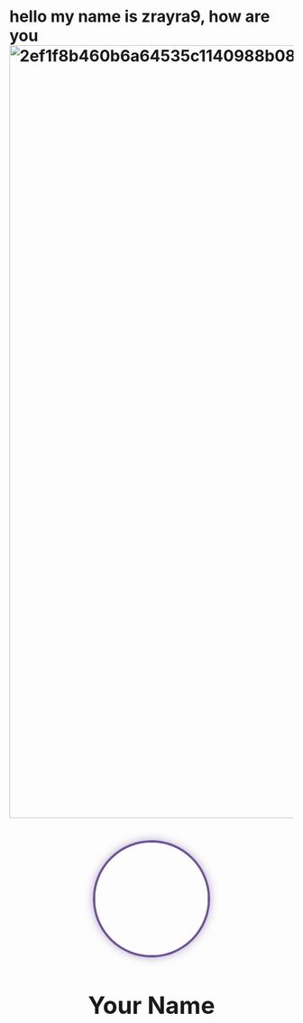 

<h1>
  hello my name is zrayra9, how are you
  <img width="1443" height="1371" alt="2ef1f8b460b6a64535c1140988b08b27" src="https://github.com/user-attachments/assets/5a8e477c-92e7-4ccb-99f7-7c6bf9fd6654" />
<h1>


<div align="center">
  <img src="https://github.com/user-attachments/assets/5a8e477c-92e7-4ccb-99f7-7c6bf9fd6654" 
       width="200" 
       style="border-radius: 50%; 
              border: 4px solid #6e5494;
              box-shadow: 0 0 15px rgba(110,84,148,0.5);
              object-fit: cover;">
  <br>
  <h2>Your Name</h2>
</div>
